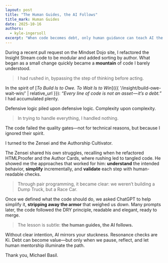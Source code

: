 ```yaml
---
layout: post
title: "The Human Guides, the AI Follows"
title_mark: Human Guides
date: 2025-10-16
authors: 
  - kyle-ingersoll
excerpt: "When code becomes debt, only human guidance can teach AI the Way forward."
---
```


During a recent pull request on the Mindset Dojo site, I refactored the Insight Stream code to be modular and added sorting by author. What began as a small change quickly became a **mountain** of code I barely understood. 

> I had rushed in, bypassing the step of thinking before acting. 

In the spirit of [*To Build Is to Owe. To Wait Is to Win*]({{ '/insight/build-owe-wait-win/' | relative_url }}): *“Every line of code is not an asset — it’s a debt.”* I had accumulated plenty.

Defensive logic piled upon defensive logic. Complexity upon complexity. 

> In trying to handle everything, I handled nothing. 

The code failed the quality gates—not for technical reasons, but because I ignored their spirit.

I turned to the Zensei and the Authorship Cultivator. 

The Zensei shared his own struggles, recalling when he refactored HTMLProofer and the Author Cards, where rushing led to tangled code. He showed me the approaches that worked for him: **understand** the intended behavior, **simplify** incrementally, and **validate** each step with human-readable checks. 

> Through pair programming, it became clear: we weren’t building a Dump Truck, but a Race Car.

Once we defined what the code should do, we asked ChatGPT to help simplify it, **stripping away the armor** that weighed us down. Many prompts later, the code followed the DRY principle, readable and elegant, ready to merge.

> The lesson is subtle: **the human guides, the AI follows.** 

Without clear intention, AI mirrors your stuckness. Resonance checks are Ki. Debt can become value—but only when we pause, reflect, and let human mentorship illuminate the path.

Thank you, Michael Basil.
